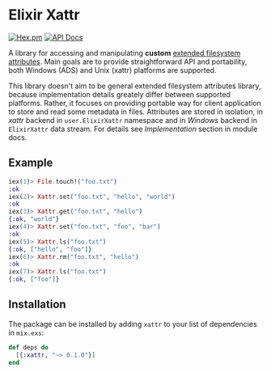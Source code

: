 # Elixir Xattr

[![Hex.pm](https://img.shields.io/hexpm/v/xattr.svg)](https://hex.pm/packages/xattr)
[![API Docs](https://img.shields.io/badge/api-docs-yellow.svg?style=flat)](https://hexdocs.pm/xattr/)

A library for accessing and manipulating **custom** [extended filesystem attributes](https://en.wikipedia.org/wiki/Extended_file_attributes). Main goals are to provide straightforward API and portability, both Windows (ADS) and Unix (xattr) platforms are supported.

This library doesn't aim to be general extended filesystem attributes library, because implementation details greately differ between supported platforms. Rather, it focuses on providing portable way for client application to store and read some metadata in files. Attributes are stored in isolation, in *xattr* backend in `user.ElixirXattr` namespace and in *Windows* backend in `ElixirXattr` data stream. For details see *Implementation* section in module docs.

## Example

```elixir
iex(1)> File.touch!("foo.txt")
:ok
iex(2)> Xattr.set("foo.txt", "hello", "world")
:ok
iex(3)> Xattr.get("foo.txt", "hello")
{:ok, "world"}
iex(4)> Xattr.set("foo.txt", "foo", "bar")
:ok
iex(5)> Xattr.ls("foo.txt")
{:ok, ["hello", "foo"]}
iex(6)> Xattr.rm("foo.txt", "hello")
:ok
iex(7)> Xattr.ls("foo.txt")
{:ok, ["foo"]}
```

## Installation

The package can be installed by adding `xattr` to your list of dependencies in `mix.exs`:

```elixir
def deps do
  [{:xattr, "~> 0.1.0"}]
end
```
